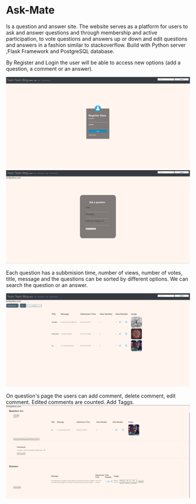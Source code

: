 
# Ask-Mate
Is a question and answer site. The website serves as a platform for users to ask and answer questions and through membership and active participation, to vote questions and answers up or down and edit questions and answers in a fashion similar to stackoverflow. Build with  Python server ,Flask Framework and PostgreSQL database.

By Register and Login the user will be able to access new options (add a question, a comment or an answer).

![Register](/images/register.png 'Register')
![Register](/images/addQuestion.png 'Register')


Each question has a subbmision time, number of views, number of votes, title, message and the questions can be sorted by different options.
We can search the question or an answer.

![Register](/images/Logged.png 'Register')


On question's page the users can add comment, delete comment, edit comment. Edited comments are counted. Add Taggs.
![Register](/images/QuestDetails.png 'Register')


